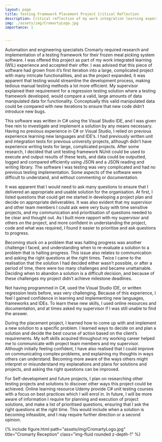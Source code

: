 ```yaml
---
layout: page
title: Testing Framework Placement Project Critical Reflection
description: Critical reflection of my work integration learning experience project
img: ./assets/img/CromartyLogo.jpg
importance: 1


---
```


Automation and engineering specialists Cromarty required research and implementation of a testing framework for their frozen meal picking system software. I was offered this project as part of my work integrated learning (WIL) experience and accepted their offer. I was advised that this piece of software had grown from it’s first iteration into a large, complicated project with many intricate functionalities, and as the project expanded, it was apparent that testing would streamline the development process, making tedious manual testing methods a lot more efficient. My supervisor explained their requirement for a regression testing solution where a testing framework developed, would compare a valid, large amounts of data manipulated data for functionality. Conceptually this valid manipulated data could be compared with new iterations to ensure that new code didn’t introduce new bugs.

This software was written in C# using the Visual Studio IDE, and I was given free rein to investigate and implement a solution by any means necessary. Having no previous experience in C# or Visual Studio, I relied on previous experience learning new languages and IDE’s. I had previously written unit and integration tests for previous university projects, although didn’t have experience writing tests for large, complicated projects. After some research, I decided that unit testing framework NUnit could be used to execute and output results of these tests, and data could be outputted, logged and compared efficiently using JSON and a JSON reading and writing library. The software I was testing was very complicated and had no previous testing implementation. Some aspects of the software were difficult to understand, and without commenting or documentation. 

It was apparent that I would need to ask many questions to ensure that I delivered an appropriate and usable solution for the organisation. At first, I listed questions that could get me started in developing a project plan and decide on appropriate deliverables. It was also evident that my supervisor and other team members I could ask were very busy with time sensitive projects, and my communication and prioritisation of questions needed to be clear and thought out. As I built more rapport with my supervisor and others on the project, and more confident in understanding the project, code and what was required, I found it easier to prioritise and ask questions to progress. 

Becoming stuck on a problem that was halting progress was another challenge I faced, and understanding when to re-evaluate a solution to a problem that is halting progress. This issue also relates to communication and asking the right questions at the right times. Twice I came to the realisation that the solution I had decided either wasn’t possible, or after a period of time, there were too many challenges and became unattainable. Deciding when to abandon a solution is a difficult decision, and because of these challenges my project didn’t achieve milestone deadlines.

Not having programmed in C#, used the Visual Studio IDE, or written regression tests before, was very challenging. Because of this experience, I feel I gained confidence in learning and implementing new languages, frameworks and IDEs. To learn these new skills, I used online resources and documentation, and at times asked my supervisor if I was still unable to find the answer. 

During the placement project, I learned how to come up with and implement a new solution to a specific problem. I learned ways to decide on and plan a solution and decide the best course of action based on the client’s requirements. My soft skills acquired throughout my working career helped me to communicate with project team members and my supervisor. Although initially feeling confident, I have also realised that I could improve on communicating complex problems, and explaining my thoughts in ways others can understand. Becoming more aware of the ways others might interpret or misunderstand my explanations and plans for solutions and projects, and asking the right questions can be improved. 

For Self-development and future projects, I plan on researching other testing projects and solutions to discover other ways this project could be achieved. Online learning resource Udemy provide C# unit testing courses with a focus on best practices which I will enrol in. In future, I will be more aware of information I require for planning and execution of project solutions, and make a list of prioritised questions, ensuring that I ask the right questions at the right time. This would include when a solution is becoming infeasible, and I may require further direction or a second opinion. 


<div class="row">
    <div class="col-sm mt-3 mt-md-0">
        {% include figure.html path="assets/img/CromartyLogo.jpg" title="Cromarty Reception" class="img-fluid rounded z-depth-1" %}
    </div>
</div>



